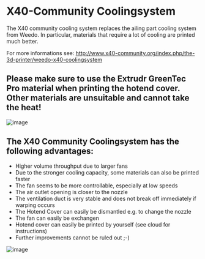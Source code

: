 # X40-Community Coolingsystem
The X40 community cooling system replaces the ailing part cooling system from Weedo. In particular, materials that require a lot of cooling are printed much better.

For more informations see: http://www.x40-community.org/index.php/the-3d-printer/weedo-x40-coolingsystem

## Please make sure to use the Extrudr GreenTec Pro material when printing the hotend cover. Other materials are unsuitable and cannot take the heat! 

![image](http://www.x40-community.org/images/x40/X40_Coolingsystem_2.jpg)

## The X40 Community Coolingsystem has the following advantages:

   - Higher volume throughput due to larger fans
   - Due to the stronger cooling capacity, some materials can also be printed faster
   - The fan seems to be more controllable, especially at low speeds
   - The air outlet opening is closer to the nozzle
   - The ventilation duct is very stable and does not break off immediately if warping occurs
   - The Hotend Cover can easily be dismantled e.g. to change the nozzle
   - The fan can easily be exchangen
   - Hotend cover can easily be printed by yourself (see cloud for instructions)
   - Further improvements cannot be ruled out ;-)



![image](http://www.x40-community.org/images/x40/photo_coolingsystem.jpg)
